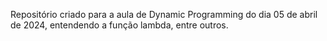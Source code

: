 Repositório criado para a aula de Dynamic Programming do dia 05 de abril de 2024, entendendo a função lambda, entre outros.

